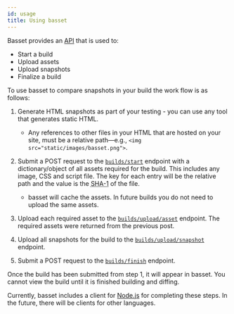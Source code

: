 ```yaml
---
id: usage
title: Using basset
---
```


Basset provides an [API](api.md) that is used to:

* Start a build
* Upload assets
* Upload snapshots
* Finalize a build

To use basset to compare snapshots in your build the work flow is as follows:

1. Generate HTML snapshots as part of your testing - you can use any tool that generates static HTML.
   * Any references to other files in your HTML that are hosted on your site, must be a relative path—e.g., `<img src="static/images/basset.png">`.

1. Submit a POST request to the [`builds/start`](api.md#builds-start) endpoint with a dictionary/object of all assets required for the build. This includes any image, CSS and script file. The key for each entry will be the relative path and the value is the <abbr title="Secure Hashing Algorithm 1">SHA-1</abbr> of the file.
   * basset will cache the assets. In future builds you do not need to upload the same assets.

2. Upload each required asset to the [`builds/upload/asset`](api#builds-upload-asset) endpoint. The required assets were returned from the previous post.

3. Upload all snapshots for the build to the [`builds/upload/snapshot`](api#builds-upload-asset) endpoint.

4. Submit a POST request to the [`builds/finish`](api#builds-finish) endpoint.

Once the build has been submitted from step 1, it will appear in basset. You cannot view the build until it is finished building and diffing.

Currently, basset includes a client for [Node.js](https://nodejs.org/) for completing these steps. In the future, there will be clients for other languages.
